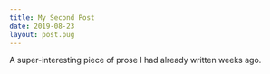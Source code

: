 ```yaml
---
title: My Second Post
date: 2019-08-23
layout: post.pug
---
```


A super-interesting piece of prose I had already written weeks ago.
